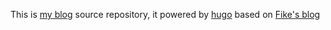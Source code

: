 This is [my blog](http://gomex.me) source repository, it powered by [hugo](http://gohugo.io/) based on [Fike's blog](https://github.com/fike/www.fernandoike.com)

